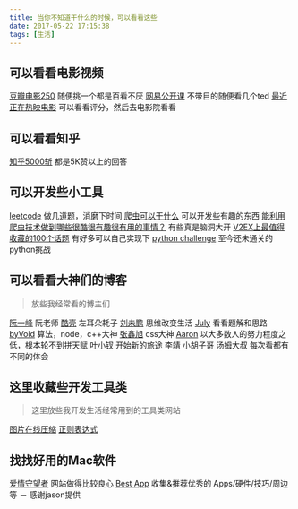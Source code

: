 ```yaml
---
title: 当你不知道干什么的时候，可以看看这些
date: 2017-05-22 17:15:38
tags: [生活]
---
```


## 可以看看电影视频
[豆瓣电影250](https://movie.douban.com/top250) 随便挑一个都是百看不厌
[网易公开课](http://open.163.com/) 不带目的随便看几个ted
[最近正在热映电影](http://letshareba.com/movie) 可以看看评分，然后去电影院看看

## 可以看看知乎
[知乎5000斩](https://www.zhihu.com/collection/37406996) 都是5K赞以上的回答

<!--more-->
## 可以开发些小工具
[leetcode](https://leetcode.com/) 做几道题，消磨下时间
[爬虫可以干什么](https://www.zhihu.com/question/36132174/answer/70798699) 可以开发些有趣的东西
[能利用爬虫技术做到哪些很酷很有趣很有用的事情？](https://www.zhihu.com/question/27621722) 有些真是脑洞大开
[V2EX上最值得收藏的100个话题](http://www.ishuchao.com/topic/294) 有好多可以自己实现下
[python challenge](http://www.pythonchallenge.com/) 至今还未通关的python挑战

## 可以看看大神们的博客
> 放些我经常看的博主们

[阮一峰](http://www.ruanyifeng.com/blog/) 阮老师
[酷壳](http://coolshell.cn/) 左耳朵耗子
[刘未鹏](http://mindhacks.cn/) 思维改变生活
[July](http://blog.csdn.net/v_JULY_v) 看看题解和思路
[byVoid](https://www.byvoid.com/) 算法，node，c++大神
[张鑫旭](http://www.zhangxinxu.com/wordpress/) css大神
[Aaron](http://www.cnblogs.com/aaronjs/) 以大多数人的努力程度之低，根本轮不到拼天赋
[叶小钗](http://www.cnblogs.com/yexiaochai) 开始新的旅途
[李靖](http://barretlee.com/) 小胡子哥
[汤姆大叔](http://www.cnblogs.com/TomXu/archive/2011/12/15/2288411.html) 每次看都有不同的体会

## 这里收藏些开发工具类
>这里放些我开发生活经常用到的工具类网站

[图片在线压缩](https://tinypng.com/)
[正则表达式](http://tool.chinaz.com/regex/?jdfwkey=lskex1)

## 找找好用的Mac软件
[爱情守望者](http://www.waitsun.com/) 网站做得比较良心
[Best App](https://github.com/hzlzh/Best-App) 收集&推荐优秀的 Apps/硬件/技巧/周边等 － 感谢jason提供






